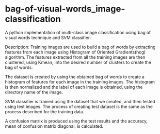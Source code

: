 # bag-of-visual-words_image-classification
A python implementation of multi-class image classification using bag of visual words technique and SVM classifier.

Description:
Training images are used to build a bag of words by extracting features from each image using Histogram of Oriented Gradients(hog) algorithm.
The features extracted from all the training images are then clustered, using Kmean, into the desired number of clusters to create the bag of words.

The dataset is created by using the obtained bag of words to create a histogram of features for each image in the training images. The histogram 
is then normalized and the label of each image is obtained, using the directory name of the image.

SVM classifier is trained using the dataset that we created, and then tested using test images. The process of creating test dataset is the same as the
process described for the training data.

A confusion matrix is produced using the test results and the accuracy, mean of confusion matrix diagonal, is calculated.
